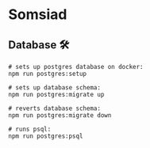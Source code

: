 # Somsiad

## Database 🛠️
```
# sets up postgres database on docker:
npm run postgres:setup
```
```
# sets up database schema:
npm run postgres:migrate up
```
```
# reverts database schema:
npm run postgres:migrate down
```
```
# runs psql:
npm run postgres:psql
```
